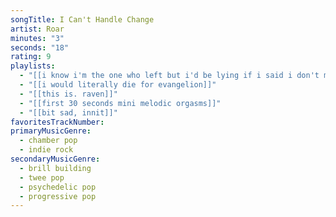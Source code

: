 ```yaml
---
songTitle: I Can't Handle Change
artist: Roar
minutes: "3"
seconds: "18"
rating: 9
playlists:
  - "[[i know i'm the one who left but i'd be lying if i said i don't miss you terribly every single day]]"
  - "[[i would literally die for evangelion]]"
  - "[[this is. raven]]"
  - "[[first 30 seconds mini melodic orgasms]]"
  - "[[bit sad, innit]]"
favoritesTrackNumber:
primaryMusicGenre:
  - chamber pop
  - indie rock
secondaryMusicGenre:
  - brill building
  - twee pop
  - psychedelic pop
  - progressive pop
---
```

